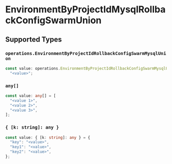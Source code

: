 # EnvironmentByProjectIdMysqlRollbackConfigSwarmUnion


## Supported Types

### `operations.EnvironmentByProjectIdRollbackConfigSwarmMysqlUnion`

```typescript
const value: operations.EnvironmentByProjectIdRollbackConfigSwarmMysqlUnion =
  "<value>";
```

### `any[]`

```typescript
const value: any[] = [
  "<value 1>",
  "<value 2>",
  "<value 3>",
];
```

### `{ [k: string]: any }`

```typescript
const value: { [k: string]: any } = {
  "key": "<value>",
  "key1": "<value>",
  "key2": "<value>",
};
```

